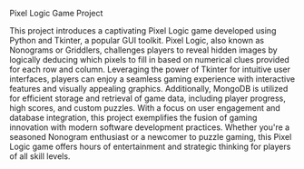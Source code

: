 Pixel Logic Game Project

This project introduces a captivating Pixel Logic game developed using Python and Tkinter, a popular GUI toolkit. Pixel Logic, also known as Nonograms or Griddlers, challenges players to reveal hidden images by logically deducing which pixels to fill in based on numerical clues provided for each row and column. Leveraging the power of Tkinter for intuitive user interfaces, players can enjoy a seamless gaming experience with interactive features and visually appealing graphics. Additionally, MongoDB is utilized for efficient storage and retrieval of game data, including player progress, high scores, and custom puzzles. With a focus on user engagement and database integration, this project exemplifies the fusion of gaming innovation with modern software development practices. Whether you're a seasoned Nonogram enthusiast or a newcomer to puzzle gaming, this Pixel Logic game offers hours of entertainment and strategic thinking for players of all skill levels.
